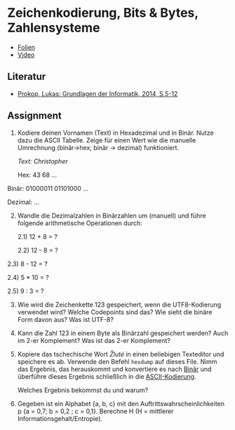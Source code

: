 # Zeichenkodierung, Bits & Bytes, Zahlensysteme

* [Folien](https://docs.google.com/presentation/d/1OR7xebWLDSk6TBoL5CE8GgchCugNaYNr_4wqcn214hk/edit?usp=sharing)
* [Video](https://youtu.be/bhqwCW7WVSA)

## Literatur

* [Prokop, Lukas: Grundlagen der Informatik, 2014, S.5-12](https://github.com/chpollin/Teaching/blob/master/GDI/Literature/PROKOP_GDI_Skriptum.pdf)

## Assignment  

1. Kodiere deinen Vornamen (Text) in Hexadezimal und in Binär. Nutze dazu die  ASCII Tabelle. 
   Zeige für einen Wert wie die manuelle Umrechnung  (binär->hex; binär -> dezimal) funktioniert.  

   *Text: Christopher* 
   
   Hex: 43 68 ... 
   
Binär: 01000011 01101000 ... 
   
Dezimal: ...
   
   
   
2. Wandle die Dezimalzahlen in Binärzahlen um (manuell) und führe folgende arithmetische Operationen durch: 
   
   2.1)  12 + 8 = ? 
   
   2.2)  12 - 8 = ? 
   
2.3)  8 - 12 = ? 
   
   2.4)  5 * 10 = ? 
   
   2.5)  9 : 3 = ?
   
   
   
3. Wie wird die Zeichenkette 123 gespeichert, wenn die UTF8-Kodierung verwendet wird? Welche Codepoints sind das? Wie sieht die binäre Form davon aus? Was ist UTF-8?

   

4. Kann die Zahl 123 in einem Byte als Binärzahl gespeichert werden? Auch im 2-er Komplement? Was ist das 2-er Komplement?

   

5. Kopiere das tschechische Wort *Žluté* in einen beliebigen Texteditor und speichere es ab.  Verwende den Befehl `hexdump` auf dieses File. Nimm das Ergebnis, das herauskommt und  konvertiere es nach [Binär](https://www.rapidtables.com/convert/number/hex-to-binary.html) und   überführe dieses Ergebnis schließlich in die [ASCII-Kodierung](https://www.rapidtables.com/convert/number/binary-to-ascii.html). 

   Welches Ergebnis bekommst du und warum?

   

6. Gegeben ist ein Alphabet {a, b, c} mit den Auftrittswahrscheinlichkeiten p {a = 0,7; b = 0,2 ; c = 0,1}.  Berechne H (H = mittlerer Informationsgehalt/Entropie).